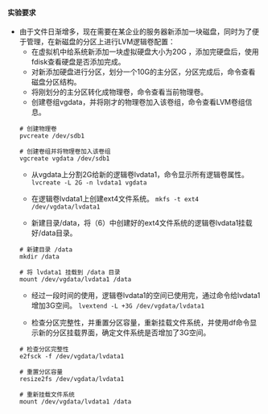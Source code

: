 #### 实验要求
- 由于文件日渐增多，现在需要在某企业的服务器新添加一块磁盘，同时为了便于管理，在新磁盘的分区上进行LVM逻辑卷配置：
  - 在虚拟机中给系统新添加一块虚拟硬盘大小为20G ，添加完硬盘后，使用fdisk查看硬盘是否添加完成。
  - 对新添加硬盘进行分区，划分一个10G的主分区，分区完成后，命令查看磁盘分区结构。
  - 将刚划分的主分区转化成物理卷，命令查看当前物理卷。
  - 创建卷组vgdata，并将刚才的物理卷加入该卷组，命令查看LVM卷组信息。
   ```shell
   # 创建物理卷
   pvcreate /dev/sdb1

   # 创建卷组并将物理卷加入该卷组
   vgcreate vgdata /dev/sdb1
   ```
  - 从vgdata上分割2G给新的逻辑卷lvdata1，命令显示所有逻辑卷属性。
  ```lvcreate -L 2G -n lvdata1 vgdata```

  
  
  - 在逻辑卷lvdata1上创建ext4文件系统。
  ```mkfs -t ext4 /dev/vgdata/lvdata1```


  - 新建目录/data，将（6）中创建好的ext4文件系统的逻辑卷lvdata1挂载好/data目录。
  ```shell
  # 新建目录 /data
  mkdir /data
  
  # 将 lvdata1 挂载到 /data 目录
  mount /dev/vgdata/lvdata1 /data
  ```
  - 经过一段时间的使用，逻辑卷lvdata1的空间已使用完，通过命令给lvdata1增加3G空间。
  ```lvextend -L +3G /dev/vgdata/lvdata1```

  - 检查分区完整性，并重置分区容量，重新挂载文件系统，并使用df命令显示新的分区挂载界面，确定文件系统是否增加了3G空间。
  ```shell
  # 检查分区完整性
  e2fsck -f /dev/vgdata/lvdata1
  
  # 重置分区容量
  resize2fs /dev/vgdata/lvdata1
  
  # 重新挂载文件系统
  mount /dev/vgdata/lvdata1 /data
  ```